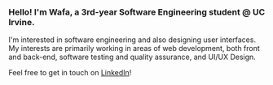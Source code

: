 
### Hello! I'm Wafa, a 3rd-year Software Engineering student @ UC Irvine.

I'm interested in software engineering and also designing user interfaces. My interests are primarily working in areas of web development, 
both front and back-end, software testing and quality assurance, and UI/UX Design.

Feel free to get in touch on [LinkedIn](https://www.linkedin.com/in/wafa-shafi-061233216/)!



